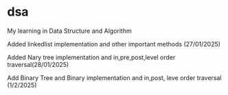 # dsa
My learning in Data Structure and Algorithm

Added linkedlist  implementation and other important methods (27/01/2025)

Added Nary tree implementation and in,pre,post,level order traversal(28/01/2025)

Add Binary Tree and Binary implementation and in,post, leve order traversal (1/2/2025)